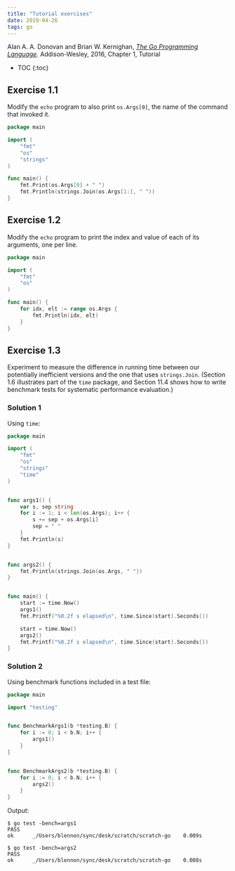 ```yaml
---
title: "Tutorial exercises"
date: 2019-04-26
tags: go
---
```


Alan A. A. Donovan and Brian W. Kernighan, *[The Go Programming Language].*
Addison-Wesley, 2016, Chapter 1, Tutorial

[The Go Programming Language]: http://www.gopl.io/


* TOC
{:toc}


## Exercise 1.1

Modify the `echo` program to also print `os.Args[0]`, the name of the
command that invoked it.

```go
package main

import (
    "fmt"
    "os"
    "strings"
)

func main() {
    fmt.Print(os.Args[0] + " ")
    fmt.Println(strings.Join(os.Args[1:], " "))
}
```


## Exercise 1.2

Modify the `echo` program to print the index and value of each of its
arguments, one per line.

```go
package main

import (
    "fmt"
    "os"
)

func main() {
    for idx, elt := range os.Args {
        fmt.Println(idx, elt)
    }
}
```


## Exercise 1.3

Experiment to measure the difference in running time between our potentially
inefficient versions and the one that uses `strings.Join`. (Section 1.6
illustrates part of the `time` package, and Section 11.4 shows how to write
benchmark tests for systematic performance evaluation.)

### Solution 1

Using `time`:

```go
package main

import (
    "fmt"
    "os"
    "strings"
    "time"
)


func args1() {
    var s, sep string
    for i := 1; i < len(os.Args); i++ {
        s += sep + os.Args[i]
        sep = " "
    }
    fmt.Println(s)
}


func args2() {
    fmt.Println(strings.Join(os.Args, " "))
}


func main() {
    start := time.Now()
    args1()
    fmt.Printf("%0.2f s elapsed\n", time.Since(start).Seconds())

    start = time.Now()
    args2()
    fmt.Printf("%0.2f s elapsed\n", time.Since(start).Seconds())
}
```


### Solution 2

Using benchmark functions included in a test file:

```go
package main

import "testing"


func BenchmarkArgs1(b *testing.B) {
    for i := 0; i < b.N; i++ {
        args1()
    }
}


func BenchmarkArgs2(b *testing.B) {
    for i := 0; i < b.N; i++ {
        args2()
    }
}

```

Output:

```
$ go test -bench=args1
PASS
ok      _/Users/blennon/sync/desk/scratch/scratch-go    0.009s

$ go test -bench=args2
PASS
ok      _/Users/blennon/sync/desk/scratch/scratch-go    0.008s
```
